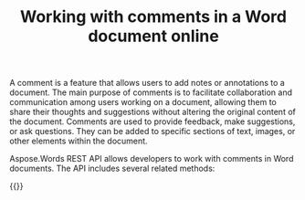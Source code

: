 ﻿---
title: "Working with comments in a Word document online"
articleTitle: "Working with comments"
linktitle: "Comments"
type: docs
url: /comments/
description: "Insert, edit, delete comments in a Word document programmatically via Cloud API."
weight: 20
---

A comment is a feature that allows users to add notes or annotations to a document. The main purpose of comments is to facilitate collaboration and communication among users working on a document, allowing them to share their thoughts and suggestions without altering the original content of the document. Comments are used to provide feedback, make suggestions, or ask questions. They can be added to specific sections of text, images, or other elements within the document.

Aspose.Words REST API allows developers to work with comments in Word documents. The API includes several related methods:


{{<list-children-pages>}}
